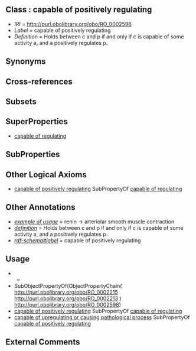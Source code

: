 
## Class : capable of positively regulating

 * *IRI* = http://purl.obolibrary.org/obo/RO_0002598
 * *Label* = capable of positively regulating
 * *Definition* = Holds between c and p if and only if c is capable of some activity a, and a positively regulates p.

## Synonyms


## Cross-references


## Subsets


## SuperProperties

 * [capable of regulating](../../RO/96/RO_0002596.md)

## SubProperties


## Other Logical Axioms

 * [capable of positively regulating](../../RO/98/RO_0002598.md) SubPropertyOf [capable of regulating](../../RO/96/RO_0002596.md)

## Other Annotations

 * *[example of usage](../../IAO/12/IAO_0000112.md)* = renin -> arteriolar smooth muscle contraction
 * *[definition](../../IAO/15/IAO_0000115.md)* = Holds between c and p if and only if c is capable of some activity a, and a positively regulates p.
 * *[rdf-schema#label](../../el/rdf-schema#label.md)* = capable of positively regulating

## Usage

 * -
 * SubObjectPropertyOf(ObjectPropertyChain( <http://purl.obolibrary.org/obo/RO_0002215> <http://purl.obolibrary.org/obo/RO_0002213> ) <http://purl.obolibrary.org/obo/RO_0002598>)
 * [capable of positively regulating](../../RO/98/RO_0002598.md) SubPropertyOf [capable of regulating](../../RO/96/RO_0002596.md)
 * [capable of upregulating or causing pathological process](../../RO/00/RO_0002600.md) SubPropertyOf [capable of positively regulating](../../RO/98/RO_0002598.md)

## External Comments

